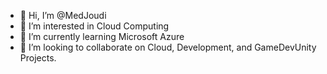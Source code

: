 - 👋 Hi, I’m @MedJoudi
- 👀 I’m interested in Cloud Computing
- 🌱 I’m currently learning Microsoft Azure
- 💞️ I’m looking to collaborate on Cloud, Development, and GameDevUnity Projects.

<!---
MedJoudi/MedJoudi is a ✨ special ✨ repository because its `README.md` (this file) appears on your GitHub profile.
You can click the Preview link to take a look at your changes.
--->
